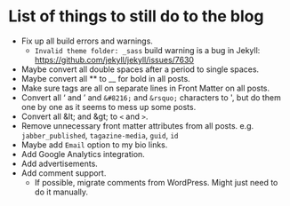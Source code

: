 # List of things to still do to the blog

- Fix up all build errors and warnings.
  - `Invalid theme folder: _sass` build warning is a bug in Jekyll: https://github.com/jekyll/jekyll/issues/7630
- Maybe convert all double spaces after a period to single spaces.
- Maybe convert all ** to __ for bold in all posts.
- Make sure tags are all on separate lines in Front Matter on all posts.
- Convert all ‘ and ’ and `&#8216;` and `&rsquo;` characters to ', but do them one by one as it seems to mess up some posts.
- Convert all &amp;lt; and &amp;gt; to `<` and `>`.
- Remove unnecessary front matter attributes from all posts. e.g. `jabber_published`, `tagazine-media`, `guid`, `id`
- Maybe add `Email` option to my bio links.
- Add Google Analytics integration.
- Add advertisements.
- Add comment support.
  - If possible, migrate comments from WordPress. Might just need to do it manually.
